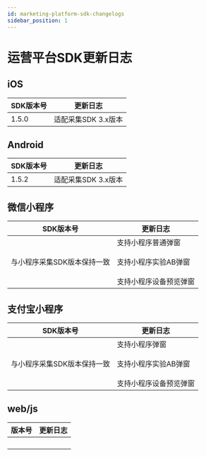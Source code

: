 ```yaml
---
id: marketing-platform-sdk-changelogs
sidebar_position: 1
---
```


# 运营平台SDK更新日志

## iOS

| SDK版本号 | 更新日志 |
| --- | --- |
| 1.5.0 | 适配采集SDK 3.x版本 |


## Android

| SDK版本号 | 更新日志 |
| --- | --- |
| 1.5.2 |  适配采集SDK 3.x版本 |

## 微信小程序

| SDK版本号 | 更新日志 |
| --- | --- |
| 与小程序采集SDK版本保持一致 | 支持小程序普通弹窗<br></br>支持小程序实验AB弹窗<br></br>支持小程序设备预览弹窗 |

## 支付宝小程序

| SDK版本号 | 更新日志 |
| --- | --- |
| 与小程序采集SDK版本保持一致 | 支持小程序弹窗<br></br>支持小程序实验AB弹窗<br></br>支持小程序设备预览弹窗 |

## web/js

| 版本号 | 更新日志 |
| --- | --- |
| ​   | ​   |

​
